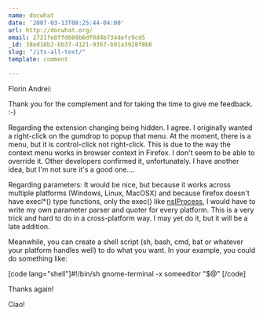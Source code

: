 ```yaml
---
name: docwhat
date: '2007-03-13T08:25:44-04:00'
url: http://docwhat.org/
email: 2721fe8ffd609b6df0d4b734defc9cd5
_id: 38ed10b2-bb37-4121-9367-b91a3928f8b6
slug: "/its-all-text/"
template: comment

---
```


Florin Andrei:

Thank you for the complement and for taking the time to give me feedback. :-)

Regarding the extension changing being hidden.  I agree.  I originally wanted a right-click on the gumdrop to popup that menu.  At the moment, there is a menu, but it is control-click not right-click.  This is due to the way the context menu works in browser context in Firefox.  I don't seem to be able to override it.  Other developers confirmed it, unfortunately.  I have another idea, but I'm not sure it's a good one....

Regarding parameters: It would be nice, but because it works across multiple platforms (Windows, Linux, MacOSX) and because firefox doesn't have execl*() type functions, only the exec() like <a href="http://xulplanet.com/references/xpcomref/ifaces/nsIProcess.html" rel="nofollow">nsIProcess</a>, I would have to write my own parameter parser and quoter for every platform.  This is a very trick and hard to do in a cross-platform way.  I may yet do it, but it will be a late addition.

Meanwhile, you can create a shell script (sh, bash, cmd, bat or whatever your platform handles well) to do what you want.  In your example, you could do something like:

[code lang="shell"]#!/bin/sh
gnome-terminal -x someeditor &quot;$@&quot;
[/code]

Thanks again!

Ciao!
